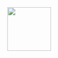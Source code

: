<div id="header" align="center">
  <img src="https://media.giphy.com/media/scZPhLqaVOM1qG4lT9/giphy.gif" width="100"/>
  
  <img src="https://komarev.com/ghpvc/?username=dimsland&style=flat-square&color=blue" alt=""/>
</div>
